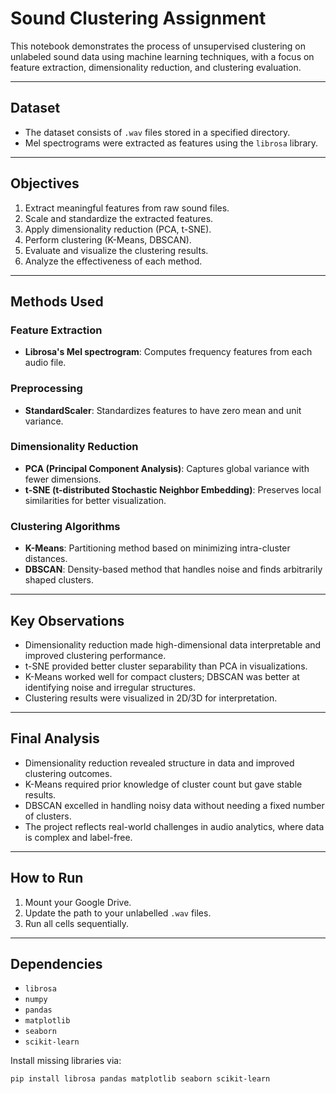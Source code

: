 #  Sound Clustering Assignment

This notebook demonstrates the process of unsupervised clustering on unlabeled sound data using machine learning techniques, with a focus on feature extraction, dimensionality reduction, and clustering evaluation.

---

##  Dataset

- The dataset consists of `.wav` files stored in a specified directory.
- Mel spectrograms were extracted as features using the `librosa` library.

---

##  Objectives

1. Extract meaningful features from raw sound files.
2. Scale and standardize the extracted features.
3. Apply dimensionality reduction (PCA, t-SNE).
4. Perform clustering (K-Means, DBSCAN).
5. Evaluate and visualize the clustering results.
6. Analyze the effectiveness of each method.

---

##  Methods Used

###  Feature Extraction
- **Librosa's Mel spectrogram**: Computes frequency features from each audio file.

###  Preprocessing
- **StandardScaler**: Standardizes features to have zero mean and unit variance.

###  Dimensionality Reduction
- **PCA (Principal Component Analysis)**: Captures global variance with fewer dimensions.
- **t-SNE (t-distributed Stochastic Neighbor Embedding)**: Preserves local similarities for better visualization.

### Clustering Algorithms
- **K-Means**: Partitioning method based on minimizing intra-cluster distances.
- **DBSCAN**: Density-based method that handles noise and finds arbitrarily shaped clusters.

---

## Key Observations

- Dimensionality reduction made high-dimensional data interpretable and improved clustering performance.
- t-SNE provided better cluster separability than PCA in visualizations.
- K-Means worked well for compact clusters; DBSCAN was better at identifying noise and irregular structures.
- Clustering results were visualized in 2D/3D for interpretation.

---

## Final Analysis

- Dimensionality reduction revealed structure in data and improved clustering outcomes.
- K-Means required prior knowledge of cluster count but gave stable results.
- DBSCAN excelled in handling noisy data without needing a fixed number of clusters.
- The project reflects real-world challenges in audio analytics, where data is complex and label-free.

---

## How to Run

1. Mount your Google Drive.
2. Update the path to your unlabelled `.wav` files.
3. Run all cells sequentially.

---

##  Dependencies

- `librosa`
- `numpy`
- `pandas`
- `matplotlib`
- `seaborn`
- `scikit-learn`

Install missing libraries via:

```bash
pip install librosa pandas matplotlib seaborn scikit-learn

